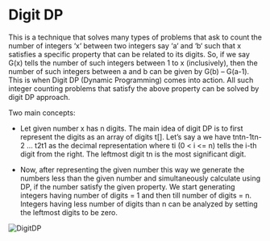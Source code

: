 # Digit DP 
This is a technique that solves many types of problems that ask to count the number of integers ‘x‘ between two integers say ‘a‘ and ‘b‘ such that x satisfies a specific property that can be related to its digits.
So, if we say G(x) tells the number of such integers between 1 to x (inclusively), then the number of such integers between a and b can be given by G(b) – G(a-1). This is when Digit DP (Dynamic Programming) comes into action. All such integer counting problems that satisfy the above property can be solved by digit DP approach.

Two main concepts:

- Let given number x has n digits. The main idea of digit DP is to first represent the digits as an array of digits t[]. Let’s say a we have tntn-1tn-2 … t2t1 as the decimal representation where ti (0 < i <= n) tells the i-th digit from the right. The leftmost digit tn is the most significant digit. 
 
- Now, after representing the given number this way we generate the numbers less than the given number and simultaneously calculate using DP, if the number satisfy the given property. We start generating integers having number of digits = 1 and then till number of digits = n. Integers having less number of digits than n can be analyzed by setting the leftmost digits to be zero. 

![DigitDP](https://files.codingninjas.in/article_images/introduction-to-digit-dp-4-1636368074.jpg)